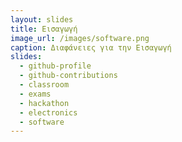 ```yaml
---
layout: slides
title: Εισαγωγή
image_url: /images/software.png
caption: Διαφάνειες για την Εισαγωγή 
slides:
  - github-profile
  - github-contributions
  - classroom
  - exams
  - hackathon
  - electronics
  - software
---
```


